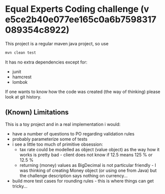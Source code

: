 # Equal Experts Coding challenge (v  e5ce2b40e077ee165c0a6b7598317089354c8922)

This project is a regular maven java project, so use 
```bash
mvn clean test 
```
It has no extra dependencies except for:
* junit
* hamcrest
* lombok

If one wants to know how the code was created (the way of thinking) please look at git history.  

## (Known) Limitations
This is a toy project and in a real implementation i would:
* have a number of questions to PO regarding validation rules
* probably parameterize some of tests
* i see a little too much of primitive obsession:
    * tax rate could be modelled as object (value object) as the way how it works is pretty bad - client does not know if 12.5 means 125 % or 12.5 %
    * returning (money) values as BigDecimal is not particular friendly - I was thinking of creating Money object (or using one from Java) but the challenge description says nothing on currency...
* build more test cases for rounding rules - this is where things can get tricky...    


